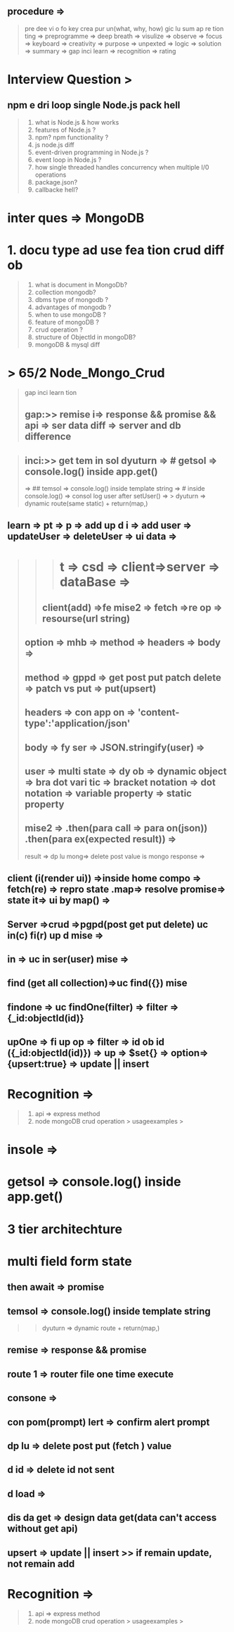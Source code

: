 ## procedure => 
  > pre dee vi o fo key crea pur un(what, why, how) gic lu sum ap re tion ting => preprogramme => deep breath => visulize => observe => focus => keyboard => creativity => purpose => unpexted => logic => solution => summary => gap inci learn => recognition => rating 



# Interview Question > 
## npm e dri loop single  Node.js  pack hell 
> 1.  what is Node.js & how works 
> 2.  features of Node.js ? 
> 3. npm? npm functionality ? 
> 4. js node.js diff 
> 5. event-driven programming in Node.js ? 
> 6. event loop in Node.js ? 
> 7. how single threaded handles concurrency when multiple I/0 operations 
> 8. package.json? 
> 9. callbacke hell? 
# inter ques => MongoDB
# 1. docu type ad use fea tion crud  diff ob
  > 1. what is document in MongoDb?
  > 2. collection mongodb? 
  > 3.  dbms type of mongodb ? 
  > 4. advantages of mongodb ? 
  > 5. when to use  mongoDB ? 
  > 6. feature of mongoDB ? 
  > 7. crud operation ? 
  > 8. structure of ObjectId in mongoDB? 
  > 9. mongoDB & mysql diff 

# > 65/2 Node_Mongo_Crud 
> gap inci learn tion 
> ## gap:>> remise i=> response && promise && api  => ser data diff => server and db difference 

> ## inci:>> get tem in sol dyuturn => # getsol => console.log() inside app.get()
>=> ## temsol => console.log() inside template string 
>  => # inside console.log() => consol log user after setUser() 
> => > dyuturn  => dynamic route(same static) + return(map,)
## learn => pt => p => add up d i => add user => updateUser => deleteUser => ui data => 
>>> # t => csd => client=>server => dataBase => 
>> ## client(add) =>fe mise2 => fetch =>re op =>  resourse(url string) 
> ##    option => mhb => method => headers => body => 
> ## method => gppd => get post put patch delete => patch vs put => put(upsert)
> ## headers => con app on => 'content-type':'application/json'
> ## body => fy ser => JSON.stringify(user) => 
> ## user => multi state => dy ob => dynamic object => bra dot vari tic => bracket notation => dot notation => variable property => static property
> ## mise2 => .then(para call => para on(json)) .then(para ex(expected result)) => 
> result => dp lu mong=> delete post value is mongo response => 
## client (i(render ui)) =>inside home compo =>  fetch(re) => repro state .map=> resolve promise=>  state it=> ui by map() => 

## Server =>crud =>pgpd(post get put delete) uc in(c) fi(r) up d mise => 
## in => uc in ser(user) mise => 
## find (get all collection)=>uc find({}) mise 
## findone => uc findOne(filter) => filter => {_id:objectId(id)}
## upOne => fi up op => filter => id ob id ({_id:objectId(id)}) => up => $set{} => option=> {upsert:true} => update || insert 

# Recognition => 
> 1. api => express method 
> 2. node mongoDB crud operation > usageexamples > 

# insole => 
# getsol => console.log() inside app.get()
# 3 tier architechture 
# multi field form state 
## then await => promise 
## temsol => console.log() inside template string 
> > dyuturn  => dynamic route + return(map,)
## remise => response && promise 
## route 1 => router file one time execute 
## consone => 
## con pom(prompt) lert => confirm alert prompt 
## dp lu => delete post put (fetch ) value
## d id => delete id not sent 
## d load => 
## dis da get => design data get(data can't access without get api)
## upsert => update || insert  >> if remain update, not remain add 
# Recognition => 
> 1. api => express method 
> 2. node mongoDB crud operation > usageexamples > 
